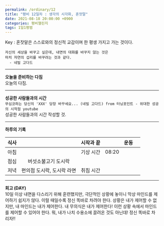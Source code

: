 ```yaml
---
permalink: /ordinary/12
title: "평비 12일차 : 생각의 시각화, 혼잣말"
date: 2021-08-18 20:00:00 +0900
categories: 평비챌린지
tags: 1일1평범
---  
```

Key : 혼잣말은 스스로와의 정신적 교감이며 한 평생 가지고 가는 것이다.  
```
자신의 세상을 바꾸고 싶은데, 내면의 대화를 바꾸지 않는 것은  
마치 자연의 섭리를 바꾸려는 것과 같다.
  - 네빌 고다드
```

---
**오늘을 준비하는 다짐**  
오늘의 다짐.

---
**성공한 사람들과의 시간**  
`무심코하는 당신의 'XXX' 당장 바꾸세요... (네빌 고다드) from 터닝포인트 - 위대한 성공의 시작점 youtube`  
성공한 사람들과의 시간 작성할 것.

---
**하루의 기록**  

| 식사 |  | 시작과 끝 |  | 운동 |  |
|:----:|:----:|:----:|:----:|:----:|:----:|
| 아침 |  | 기상 시간 | 08:20 |  |  |
| 점심 | 버섯소불고기 도시락 |  |  |  |  |
| 저녁 | 편의점 도시락, 도시락 라면 | 취침 시간 |  |  |  |

---
**회고 (DAY)**  
10일 이상 내면을 다스리기 위해 훈련했지만, 극단적인 상황에 놓이니 막상 마인드를 제어하기 쉽지가 않다. 이럴 때일수록 정신 똑바로 차려야 한다. 상황은 내가 제어할 수 없지만, 내 마인드는 내가 제어한다. 내 무의식은 내가 제어한다! 이런 상황 속에서 마인드를 제어할 수 있어야 한다. 뭐, 내가 나치 수용소에 끌려온 것도 아닌데! 정신 똑바로 차리자!!
